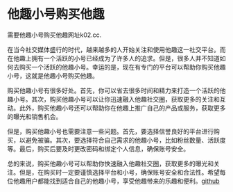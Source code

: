 # 他趣小号购买他趣

需要他趣小号购买他趣网址k02.cc.

在当今社交媒体盛行的时代，越来越多的人开始关注和使用他趣这一社交平台。而在他趣上拥有一个活跃的小号已经成为了许多人的追求。但是，很多人并不知道如何去购买一个活跃的他趣小号。幸运的是，现在有专门的平台可以帮助你购买他趣小号，这就是他趣小号购买他趣。

购买他趣小号有很多好处。首先，你可以省去很多时间和精力来打造一个活跃的他趣小号。其次，购买他趣小号可以让你迅速融入他趣社交圈，获取更多的关注和互动。此外，购买他趣小号还可以帮助你在他趣上推广自己的产品或服务，获取更多的曝光和销售机会。

但是，购买他趣小号也需要注意一些问题。首先，要选择信誉良好的平台进行购买，以避免被骗。其次，要选择符合自己需求的他趣小号，比如粉丝数量、活跃度等。最后，购买后要及时更改密码和绑定个人信息，确保账号安全。

总的来说，购买他趣小号可以帮助你快速融入他趣社交圈，获取更多的曝光和关注。但是，在购买时一定要谨慎选择平台和小号，确保账号安全和合法性。希望每位他趣用户都能找到适合自己的他趣小号，享受他趣带来的乐趣和便利。[github](https://github.com)